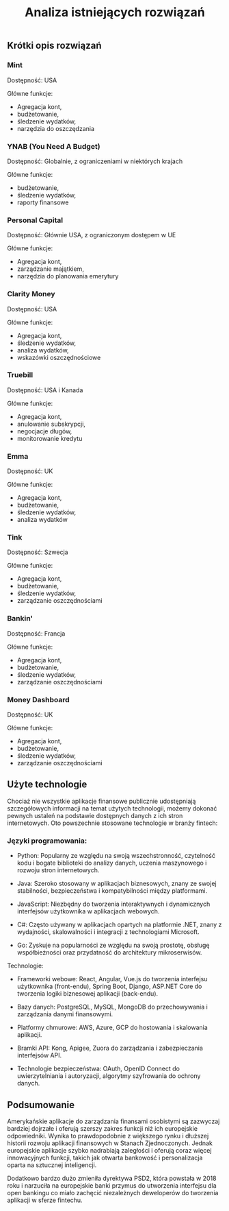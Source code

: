 <style>
h1, h4 {
    border-bottom: 0;
    display:flex;
    flex-direction: column;
    align-items: center;
      }
      
centerer{
    display: flex;
    flex-direction: column;
    align-items: center;
    justify-items: center;
}
rectangle{
    border: 1px solid black;
    margin: 0px 50px 0px 50px;
    width: 200px;
    height: 4em;
    display: flex;
    flex-direction: column;
    align-items: center;
    justify-items: center;
}
Ltext{
    margin: auto auto auto 0;
    font-weight: bold;
    margin-left: 4em
}
Rtext{
    margin: auto;
}

row {
    display: flex;
    flex-direction: row;
    align-items: center;
    justify-content: center; 
}
 </style>

&nbsp;

&nbsp;

&nbsp;

&nbsp;

&nbsp;

<centerer>
    <h1>Analiza istniejących rozwiązań</h1>
</centerer>

<div style="page-break-after: always;"></div>

## Krótki opis rozwiązań

### Mint

Dostępność: USA

Główne funkcje:

- Agregacja kont,
- budżetowanie,
- śledzenie wydatków,
- narzędzia do oszczędzania

### YNAB (You Need A Budget)

Dostępność: Globalnie, z ograniczeniami w niektórych krajach

Główne funkcje:

- budżetowanie,
- śledzenie wydatków,
- raporty finansowe

### Personal Capital

Dostępność: Głównie USA, z ograniczonym dostępem w UE

Główne funkcje:

- Agregacja kont,
- zarządzanie majątkiem,
- narzędzia do planowania emerytury

### Clarity Money

Dostępność: USA

Główne funkcje:

- Agregacja kont,
- śledzenie wydatków,
- analiza wydatków,
- wskazówki oszczędnościowe

### Truebill

Dostępność: USA i Kanada

Główne funkcje:

- Agregacja kont,
- anulowanie subskrypcji,
- negocjacje długów,
- monitorowanie kredytu

### Emma

Dostępność: UK

Główne funkcje:

- Agregacja kont,
- budżetowanie,
- śledzenie wydatków,
- analiza wydatków

### Tink

Dostępność: Szwecja

Główne funkcje:

- Agregacja kont,
- budżetowanie,
- śledzenie wydatków,
- zarządzanie oszczędnościami

### Bankin'

Dostępność: Francja

Główne funkcje:

- Agregacja kont,
- budżetowanie,
- śledzenie wydatków,
- zarządzanie oszczędnościami

### Money Dashboard

Dostępność: UK

Główne funkcje:

- Agregacja kont,
- budżetowanie,
- śledzenie wydatków,
- zarządzanie oszczędnościami

## Użyte technologie

Chociaż nie wszystkie aplikacje finansowe publicznie udostępniają szczegółowych informacji na temat użytych technologii, możemy dokonać pewnych ustaleń na podstawie dostępnych danych z ich stron internetowych. Oto powszechnie stosowane technologie w branży fintech:

### Języki programowania:

- Python: Popularny ze względu na swoją wszechstronność, czytelność kodu i bogate biblioteki do analizy danych, uczenia maszynowego i rozwoju stron internetowych.

- Java: Szeroko stosowany w aplikacjach biznesowych, znany ze swojej stabilności, bezpieczeństwa i kompatybilności między platformami.

- JavaScript: Niezbędny do tworzenia interaktywnych i dynamicznych interfejsów użytkownika w aplikacjach webowych.

- C#: Często używany w aplikacjach opartych na platformie .NET, znany z wydajności, skalowalności i integracji z technologiami Microsoft.

- Go: Zyskuje na popularności ze względu na swoją prostotę, obsługę współbieżności oraz przydatność do architektury mikroserwisów.

Technologie:

- Frameworki webowe: React, Angular, Vue.js do tworzenia interfejsu użytkownika (front-endu), Spring Boot, Django, ASP.NET Core do tworzenia logiki biznesowej aplikacji (back-endu).

- Bazy danych: PostgreSQL, MySQL, MongoDB do przechowywania i zarządzania danymi finansowymi.

- Platformy chmurowe: AWS, Azure, GCP do hostowania i skalowania aplikacji.

- Bramki API: Kong, Apigee, Zuora do zarządzania i zabezpieczania interfejsów API.

- Technologie bezpieczeństwa: OAuth, OpenID Connect do uwierzytelniania i autoryzacji, algorytmy szyfrowania do ochrony danych.

## Podsumowanie

Amerykańskie aplikacje do zarządzania finansami osobistymi są zazwyczaj bardziej dojrzałe i oferują szerszy zakres funkcji niż ich europejskie odpowiedniki. Wynika to prawdopodobnie z większego rynku i dłuższej historii rozwoju aplikacji finansowych w Stanach Zjednoczonych. Jednak europejskie aplikacje szybko nadrabiają zaległości i oferują coraz więcej innowacyjnych funkcji, takich jak otwarta bankowość i personalizacja oparta na sztucznej inteligencji.

Dodatkowo bardzo dużo zmieniła dyrektywa PSD2, która powstała w 2018 roku i narzuciła na europejskie banki przymus do utworzenia interfejsu dla open bankingu co miało zachęcić niezależnych deweloperów do tworzenia aplikacji w sferze fintechu.
